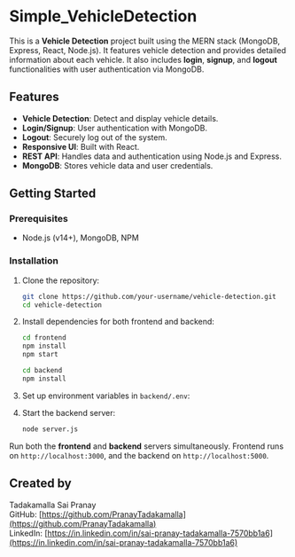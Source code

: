 # Simple_VehicleDetection

This is a **Vehicle Detection** project built using the MERN stack (MongoDB, Express, React, Node.js). It features vehicle detection and provides detailed information about each vehicle. It also includes **login**, **signup**, and **logout** functionalities with user authentication via MongoDB.

## Features

- **Vehicle Detection**: Detect and display vehicle details.
- **Login/Signup**: User authentication with MongoDB.
- **Logout**: Securely log out of the system.
- **Responsive UI**: Built with React.
- **REST API**: Handles data and authentication using Node.js and Express.
- **MongoDB**: Stores vehicle data and user credentials.

## Getting Started

### Prerequisites

- Node.js (v14+), MongoDB, NPM

### Installation

1. Clone the repository:

    ```bash
    git clone https://github.com/your-username/vehicle-detection.git
    cd vehicle-detection
    ```

2. Install dependencies for both frontend and backend:

    ```bash
    cd frontend
    npm install
    npm start
    ```

    ```bash
    cd backend
    npm install
    ```

3. Set up environment variables in `backend/.env`:

4. Start the backend server:

    ```bash
    node server.js
    ```

Run both the **frontend** and **backend** servers simultaneously. Frontend runs on `http://localhost:3000`, and the backend on `http://localhost:5000`.

## Created by

Tadakamalla Sai Pranay  
GitHub: [https://github.com/PranayTadakamalla](https://github.com/PranayTadakamalla)  
LinkedIn: [https://in.linkedin.com/in/sai-pranay-tadakamalla-7570bb1a6](https://in.linkedin.com/in/sai-pranay-tadakamalla-7570bb1a6)
